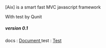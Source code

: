 [Aix] is a smart fast MVC javascript framework

With test by Qunit

##### version 0.1

docs : [ Document ](https://demoncloud.github.io/aix/)
test : [ Test ](https://demoncloud.github.io/aix/test/)


